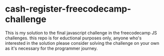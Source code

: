 # cash-register-freecodecamp-challenge
This is my solution to the final javascript challenge in the freecodecamp JS challenges.
this repo is for eductional purposes only, anyone who's interested in the solution please consider solving the challenge on your own as it's necessary for the programmer journey.

